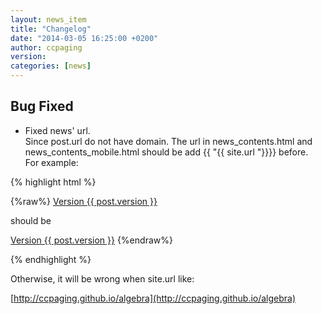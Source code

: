 ```yaml
---
layout: news_item
title: "Changelog"
date: "2014-03-05 16:25:00 +0200"
author: ccpaging
version: 
categories: [news]
---
```


Bug Fixed
-----

 * Fixed news' url.  
   Since post.url do not have domain. The url in news_contents.html and news_contents_mobile.html should be add {{ "{{ site.url "}}}} before.  
   For example:

{% highlight html %}

{%raw%}
   <a href="{{ post.url }}">Version {{ post.version }}</a>

   should be

   <a href="{{ site.url }}{{ post.url }}">Version {{ post.version }}</a>
{%endraw%}

{% endhighlight %}

   Otherwise, it will be wrong when site.url like:

   [http://ccpaging.github.io/algebra](http://ccpaging.github.io/algebra)

